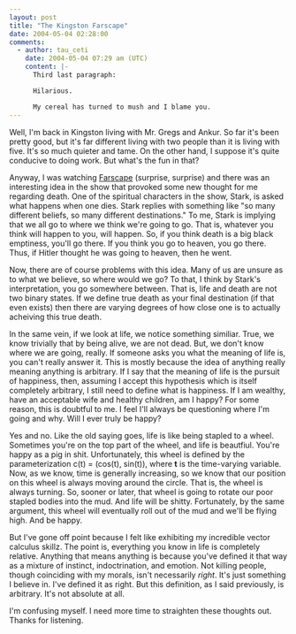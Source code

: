 ```yaml
---
layout: post
title: "The Kingston Farscape"
date: 2004-05-04 02:28:00
comments:
  - author: tau_ceti
    date: 2004-05-04 07:29 am (UTC)
    content: |-
      Third last paragraph:

      Hilarious.

      My cereal has turned to mush and I blame you.
---
```


Well, I'm back in Kingston living with Mr. Gregs and Ankur. So far it's been pretty good, but it's far different living with two people than it is living with five. It's so much quieter and tame. On the other hand, I suppose it's quite conducive to doing work. But what's the fun in that?

<!--more-->

Anyway, I was watching <a href="http://www.scifi.com/farscape/">Farscape</a> (surprise, surprise) and there was an interesting idea in the show that provoked some new thought for me regarding death. One of the spiritual characters in the show, Stark, is asked what happens when one dies. Stark replies with something like "so many different beliefs, so many different destinations." To me, Stark is implying that we all go to where we think we're going to go. That is, whatever you think will happen to you, will happen. So, if you think death is a big black emptiness, you'll go there. If you think you go to heaven, you go there. Thus, if Hitler thought he was going to heaven, then he went.

Now, there are of course problems with this idea. Many of us are unsure as to what we believe, so where would we go? To that, I think by Stark's interpretation, you go somewhere between. That is, life and death are not two binary states. If we define true death as your final destination (if that even exists) then there are varying degrees of how close one is to actually acheiving this true death.

In the same vein, if we look at life, we notice something similiar. True, we know trivially that by being alive, we are not dead. But, we don't know where we are going, really. If someone asks you what the meaning of life is, you can't really answer it. This is mostly because the idea of anything really meaning anything is arbitrary. If I say that the meaning of life is the pursuit of happiness, then, assuming I accept this hypothesis which is itself completely arbitrary, I still need to define what is happiness. If I am wealthy, have an acceptable wife and healthy children, am I happy? For some reason, this is doubtful to me. I feel I'll always be questioning where I'm going and why. Will I ever truly be happy?

Yes and no. Like the old saying goes, life is like being stapled to a wheel. Sometimes you're on the top part of the wheel, and life is beautfiul. You're happy as a pig in shit. Unfortunately, this wheel is defined by the parameterization c(t) = (cos(t), sin(t)), where <b>t</b> is the time-varying variable. Now, as we know, time is generally increasing, so we know that our position on this wheel is always moving around the circle. That is, the wheel is always turning. So, sooner or later, that wheel is going to rotate our poor stapled bodies into the mud. And life will be shitty. Fortunately, by the same argument, this wheel will eventually roll out of the mud and we'll be flying high. And be happy.

But I've gone off point because I felt like exhibiting my incredible vector calculus skillz. The point is, everything you know in life is completely relative. Anything that means anything is because you've defined it that way as a mixture of instinct, indoctrination, and emotion. Not killing people, though coinciding with my morals, isn't necessarily <i>right</i>. It's just something I believe in. I've defined it as right. But this definition, as I said previously, is arbitrary. It's not absolute at all.

I'm confusing myself. I need more time to straighten these thoughts out. Thanks for listening.
